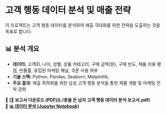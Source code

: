 # 고객 행동 데이터 분석 및 매출 전략

이 프로젝트는 고객 행동 데이터를 분석하여 매출 극대화를 위한 전략을 도출하는 것을 목표로 합니다.

## 📊 분석 개요
- **데이터:** 고객ID, 나이, 성별, 상품 카테고리, 구매 금액(원), 구매 빈도, 제품 리뷰 평점, 반품률, 유입된 마케팅 채널, 쿠폰 사용 여부
- **기술 스택:** Python, Pandas, Seaborn, Matplotlib,
- **주요 결과:** 매출 최적화를 위한 남성 고객 행동 분석을 통한 제품 개발 및 마케팅 전략 강화

📎 **[📄 보고서 다운로드 (PDF)](./꽃을 든 남자 고객 행동 데이터 분석 보고서.pdf)**  
📎 **[📊 데이터 분석 (Jupyter Notebook)](FLORdeMAN.ipynb)**  
